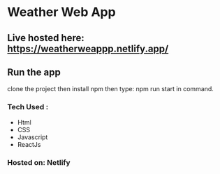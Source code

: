
#  Weather Web App
## Live hosted here: https://weatherweappp.netlify.app/

## Run the app
clone the project then install npm then type: npm run start in command.

### Tech Used :
   - Html
   - CSS
   - Javascript
   - ReactJs

### Hosted on: Netlify





